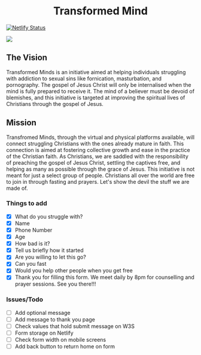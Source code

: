 <h1 align="center">Transformed Mind</h1>

[![Netlify Status](https://api.netlify.com/api/v1/badges/ac08b08f-d878-4c3f-873e-7d9775305efc/deploy-status)](https://app.netlify.com/sites/transformedminds/deploys)

<a href="mailto: transformedmindsng@gmail.com"> 
    <img src="https://img.shields.io/badge/Gmail-D14836?style=for-the-badge&logo=gmail&logoColor=white">
</a>

<h2>The Vision</h2>
<p>Transformed Minds is an initiative aimed at helping individuals struggling with addiction to sexual sins like fornication, masturbation, and pornography. The gospel of Jesus Christ will only be internalised when the mind is fully prepared to receive it.
The mind of a believer must be devoid of blemishes, and this initiative is targeted at improving the spiritual lives of Christians through the gospel of Jesus.</p>

<h2>Mission</h2>
<p>Transfromed Minds, through the virtual and physical platforms available, 
will connect struggling Christians with the ones already mature in faith. 
This connection is aimed at fostering collective growth and ease in the 
practice of the Christian faith. As Christians, we are saddled with the 
responsibility of preaching the gospel of Jesus Christ, settling the captives 
free, and helping as many as possible through the grace of Jesus. 
This initiative is not meant for just a select group of people. 
Christians all over the world are free to join in through fasting and prayers. 
Let's show the devil the stuff we are made of.</p>

### Things to add

- [x] What do you struggle with?
- [x] Name
- [x] Phone Number
- [x] Age
- [x] How bad is it?
- [x] Tell us briefly how it started
- [x] Are you willing to let this go?
- [x] Can you fast
- [x] Would you help other people when you get free
- [x] Thank you for filling this form. We meet daily by 8pm for counselling and prayer sessions. See you there!!!

### Issues/Todo

- [ ] Add optional message 
- [ ] Add message to thank you page
- [ ] Check values that hold submit message on W3S
- [ ] Form storage on Netlify
- [ ] Check form width on mobile screens
- [ ] Add back button to return home on form